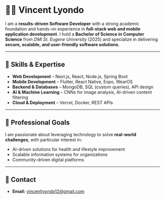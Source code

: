 # 👨‍💻 Vincent Lyondo

I am a **results-driven Software Developer** with a strong academic foundation and hands-on experience in **full-stack web and mobile application development**. I hold a **Bachelor of Science in Computer Science** from *DMI St. Eugene University* (2025) and specialize in delivering **secure, scalable, and user-friendly software solutions**.

---

## 🚀 Skills & Expertise

* **Web Development** – Next.js, React, Node.js, Spring Boot
* **Mobile Development** – Flutter, React Native, Expo, WearOS
* **Backend & Databases** – MongoDB, SQL (custom queries), API design
* **AI & Machine Learning** – CNNs for image analysis, AI-driven content filtering
* **Cloud & Deployment** – Vercel, Docker, REST APIs

---

## 🎯 Professional Goals

I am passionate about leveraging technology to solve **real-world challenges**, with particular interest in:

* AI-driven solutions for health and lifestyle improvement
* Scalable information systems for organizations
* Community-driven digital platforms

---

## 📩 Contact

* **Email:** [vincentlyondo12@gmail.com](mailto:vincentlyondo12@gmail.com) 
